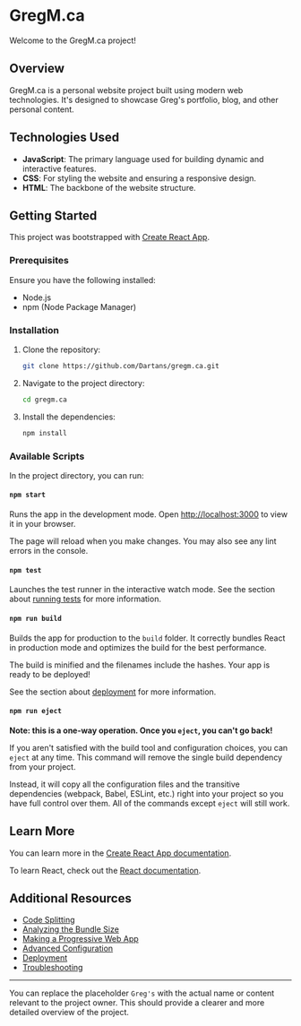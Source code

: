 

# GregM.ca

Welcome to the GregM.ca project!

## Overview

GregM.ca is a personal website project built using modern web technologies. It's designed to showcase Greg's portfolio, blog, and other personal content.

## Technologies Used

- **JavaScript**: The primary language used for building dynamic and interactive features.
- **CSS**: For styling the website and ensuring a responsive design.
- **HTML**: The backbone of the website structure.

## Getting Started

This project was bootstrapped with [Create React App](https://github.com/facebook/create-react-app).

### Prerequisites

Ensure you have the following installed:

- Node.js
- npm (Node Package Manager)

### Installation

1. Clone the repository:
   ```bash
   git clone https://github.com/Dartans/gregm.ca.git
   ```
2. Navigate to the project directory:
   ```bash
   cd gregm.ca
   ```
3. Install the dependencies:
   ```bash
   npm install
   ```

### Available Scripts

In the project directory, you can run:

#### `npm start`

Runs the app in the development mode.
Open [http://localhost:3000](http://localhost:3000) to view it in your browser.

The page will reload when you make changes.
You may also see any lint errors in the console.

#### `npm test`

Launches the test runner in the interactive watch mode.
See the section about [running tests](https://facebook.github.io/create-react-app/docs/running-tests) for more information.

#### `npm run build`

Builds the app for production to the `build` folder.
It correctly bundles React in production mode and optimizes the build for the best performance.

The build is minified and the filenames include the hashes.
Your app is ready to be deployed!

See the section about [deployment](https://facebook.github.io/create-react-app/docs/deployment) for more information.

#### `npm run eject`

**Note: this is a one-way operation. Once you `eject`, you can't go back!**

If you aren't satisfied with the build tool and configuration choices, you can `eject` at any time. This command will remove the single build dependency from your project.

Instead, it will copy all the configuration files and the transitive dependencies (webpack, Babel, ESLint, etc.) right into your project so you have full control over them. All of the commands except `eject` will still work.

## Learn More

You can learn more in the [Create React App documentation](https://facebook.github.io/create-react-app/docs/getting-started).

To learn React, check out the [React documentation](https://reactjs.org/).

## Additional Resources

- [Code Splitting](https://facebook.github.io/create-react-app/docs/code-splitting)
- [Analyzing the Bundle Size](https://facebook.github.io/create-react-app/docs/analyzing-the-bundle-size)
- [Making a Progressive Web App](https://facebook.github.io/create-react-app/docs/making-a-progressive-web-app)
- [Advanced Configuration](https://facebook.github.io/create-react-app/docs/advanced-configuration)
- [Deployment](https://facebook.github.io/create-react-app/docs/deployment)
- [Troubleshooting](https://facebook.github.io/create-react-app/docs/troubleshooting#npm-run-build-fails-to-minify)

---

You can replace the placeholder `Greg's` with the actual name or content relevant to the project owner. This should provide a clearer and more detailed overview of the project.
